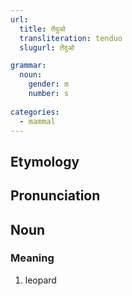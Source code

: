 ```yaml
---
url:
  title: तेंदुओ
  transliteration: tenduo
  slugurl: तेंदुओ

grammar:
  noun:
    gender: m
    number: s
    
categories: 
  - mammal
---
```


## Etymology

## Pronunciation

## Noun
### Meaning
1. leopard